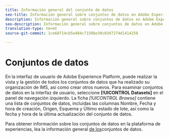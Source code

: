 ```yaml
---
title: Información general del conjunto de datos
seo-title: Información general sobre conjuntos de datos en Adobe Experience Platform
description: Información general sobre conjuntos de datos en Adobe Experience Platform
seo-description: Información general sobre conjuntos de datos en Adobe Experience Platform
translation-type: tm+mt
source-git-commit: 1ce68714cb5e484c7150be30c0347274d1414258

---
```



# Conjuntos de datos

En la interfaz de usuario de Adobe Experience Platform, puede realizar la vista y la gestión de todos los conjuntos de datos que ha realizado su organización de IMS, así como crear otros nuevos. Para examinar conjuntos de datos en la interfaz de usuario, seleccione **[!UICONTROL Datasets]** en el panel de navegación izquierdo. La ficha *[!UICONTROL Browse]* contiene una lista de conjuntos de datos, incluidas las columnas Nombre, Fecha y hora de creación, Origen, Esquema y Último estado de lote, así como la fecha y hora de la última actualización del conjunto de datos.

Para obtener información sobre los conjuntos de datos en la plataforma de experiencias, lea la información general [de los](../../catalog/datasets/overview.md)conjuntos de datos.
